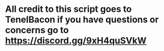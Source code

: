 # All credit to this script goes to TenelBacon if you have questions or concerns go to https://discord.gg/9xH4quSVkW
